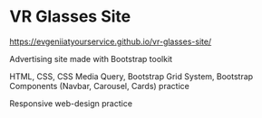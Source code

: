 # VR Glasses Site
https://evgeniiatyourservice.github.io/vr-glasses-site/

Advertising site made with Bootstrap toolkit

HTML, CSS, CSS Media Query, Bootstrap Grid System, Bootstrap Components (Navbar, Carousel, Cards) practice

Responsive web-design practice

